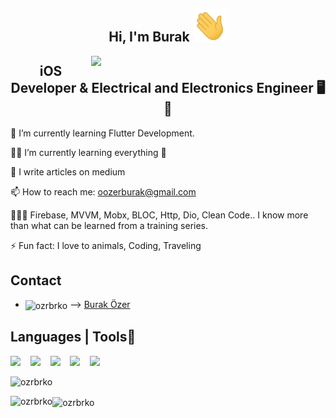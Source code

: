 <h2 align="center"> Hi, I'm Burak <img src="https://raw.githubusercontent.com/ABSphreak/ABSphreak/master/gifs/Hi.gif" width="55px"></h2>
<img align='right' src='https://camo.githubusercontent.com/a0b79366a6a40db964a34c087f8326df74f8c05ab8a82bdec44bca480a62c11c/687474703a2f2f6f63746f6465782e6769746875622e636f6d2f696d616765732f6461667470756e6b746f6361742d6775792e676966' width='375"'>

<center>
    <h2>iOS Developer & Electrical and Electronics Engineer 🖥📲</h2>
</center>




🔭 I’m currently learning Flutter Development.

🕵️‍♂️ I’m currently learning everything 🔎

📝 I write articles on medium

📫 How to reach me: oozerburak@gmail.com

👨🏻‍💻 Firebase, MVVM, Mobx, BLOC, Http, Dio, Clean Code.. I know more than what can be learned from a training series.

⚡️ Fun fact: I love to animals, Coding, Traveling

## Contact
- <img align="center" src="https://raw.githubusercontent.com/rahuldkjain/github-profile-readme-generator/master/src/images/icons/Social/linked-in-alt.svg" alt="ozrbrko" height="30" width="40" /> --> [Burak Özer](https://tr.linkedin.com/in/burak-%C3%B6zer-a00679205)


## Languages | Tools🎨
<!-- 1-C
     2-C++
     3-Dart, Flutter 
     4- Swift
     5- SQL
     -->

<p align="left">



  <img src= "https://user-images.githubusercontent.com/46723964/231762312-c14c9c6f-a676-4745-bddb-aec5349ca4f5.png" height="45px"/>
  <span>&nbsp;&nbsp;</span>

  <img src="https://user-images.githubusercontent.com/46723964/231759557-62cbaf4e-0d6b-4e10-9fa5-3e57800ad827.png" height="45px" />
  <span>&nbsp;&nbsp;</span>  

  <img src="https://user-images.githubusercontent.com/46723964/231758595-b45088fc-f80e-4a46-aa22-063bc63f9033.png" height="45px"/>
  <span>&nbsp;&nbsp;</span>
     
     
  <img src="https://cdn.iconscout.com/icon/free/png-512/c-programming-569564.png" height="45px" />
  <span>&nbsp;&nbsp;</span>
     
     
  <img src="https://user-images.githubusercontent.com/46723964/231760446-5e71368c-7138-46c1-8dc7-6101581fdd88.png" height="45px" />
  <span>&nbsp;&nbsp;</span>   
 </p>
 
 
<p align="left">  
<p><img src="https://github-readme-stats.vercel.app/api?username=ozrbrko&show_icons=true&theme=chartreuse-dark" alt="ozrbrko"/>
<p><img align="left" src="https://github-readme-stats.vercel.app/api/top-langs?username=ozrbrko&show_icons=true&theme=chartreuse-dark" alt="ozrbrko"/>
<p><img align="center" src="https://github-readme-stats.vercel.app/api?username=ozrbrko&show_icons=true&theme=chartreuse-dark" alt="ozrbrko"/>  
</p>
